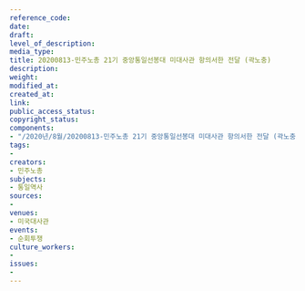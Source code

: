 ```yaml
---
reference_code: 
date: 
draft: 
level_of_description: 
media_type: 
title: 20200813-민주노총 21기 중앙통일선봉대 미대사관 항의서한 전달 (곽노충)
description: 
weight: 
modified_at: 
created_at: 
link: 
public_access_status: 
copyright_status: 
components:
- "/2020년/8월/20200813-민주노총 21기 중앙통일선봉대 미대사관 항의서한 전달 (곽노충)/20-08-13통선대1늘푸른소나무_15.jpg"
tags:
- 
creators:
- 민주노총
subjects:
- 통일역사
sources:
- 
venues:
- 미국대사관
events:
- 순회투쟁
culture_workers:
- 
issues:
- 
---
```

